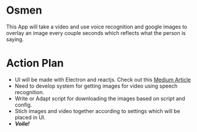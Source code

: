 # Osmen
This App will take a video and use voice recognition and google images to overlay an image every couple seconds which reflects what the person is saying.

# Action Plan
- UI will be made with Electron and reactjs. Check out this [Medium Article](https://medium.com/heuristics/electron-react-python-part-2-architecture-d49634521efd.)
- Need to develop system for getting images for video using speech recognition.
- Write or Adapt script for downloading the images based on script and config.
- Stich images and video together according to settings which will be placed in UI.
- ***Voila!***

